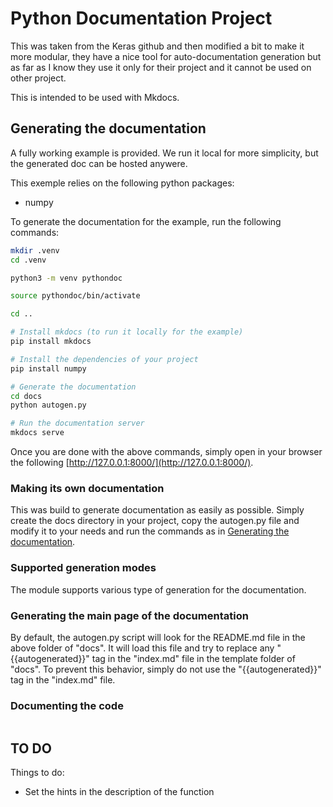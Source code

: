 # Python Documentation Project

This was taken from the Keras github and then modified a bit to make it more modular, they have a nice tool for auto-documentation generation but as far as I know they use it only for their project and it cannot be used on other project.

This is intended to be used with Mkdocs. 

## Generating the documentation

A fully working example is provided. We run it local for more simplicity, but the generated doc can be hosted anywere.

This exemple relies on the following python packages:

- numpy

To generate the documentation for the example, run the following commands:

```bash
mkdir .venv
cd .venv

python3 -m venv pythondoc

source pythondoc/bin/activate

cd ..

# Install mkdocs (to run it locally for the example)
pip install mkdocs

# Install the dependencies of your project
pip install numpy

# Generate the documentation
cd docs
python autogen.py

# Run the documentation server
mkdocs serve

```

Once you are done with the above commands, simply open in your browser the following [http://127.0.0.1:8000/](http://127.0.0.1:8000/).

### Making its own documentation

This was build to generate documentation as easily as possible. Simply create the docs directory in your project, copy the autogen.py file and modify it to your needs and run the commands as in [Generating the documentation](##Generating-the-documentation).

### Supported generation modes

The module supports various type of generation for the documentation.

### Generating the main page of the documentation

By default, the autogen.py script will look for the README.md file in the above folder of "docs". It will load this file and try to replace any "{{autogenerated}}"
tag in the "index.md" file in the template folder of "docs". To prevent this behavior, simply do not use the "{{autogenerated}}" tag in the "index.md" file.

### Documenting the code

```python

```

## TO DO

Things to do:

- Set the hints in the description of the function

